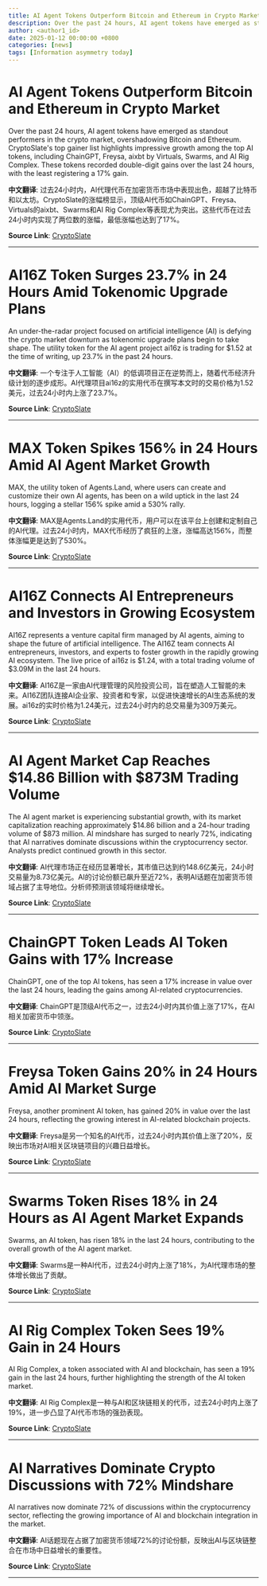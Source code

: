 ```yaml
---
title: AI Agent Tokens Outperform Bitcoin and Ethereum in Crypto Market  
description: Over the past 24 hours, AI agent tokens have emerged as standout performers in the crypto market, overshadowing Bitcoin and Ethereum.  
author: <author1_id>  
date: 2025-01-12 00:00:00 +0800  
categories: [news]  
tags: [Information asymmetry today]  
---
```


# AI Agent Tokens Outperform Bitcoin and Ethereum in Crypto Market  

Over the past 24 hours, AI agent tokens have emerged as standout performers in the crypto market, overshadowing Bitcoin and Ethereum. CryptoSlate's top gainer list highlights impressive growth among the top AI tokens, including ChainGPT, Freysa, aixbt by Virtuals, Swarms, and AI Rig Complex. These tokens recorded double-digit gains over the last 24 hours, with the least registering a 17% gain.  

**中文翻译**: 过去24小时内，AI代理代币在加密货币市场中表现出色，超越了比特币和以太坊。CryptoSlate的涨幅榜显示，顶级AI代币如ChainGPT、Freysa、Virtuals的aixbt、Swarms和AI Rig Complex等表现尤为突出。这些代币在过去24小时内实现了两位数的涨幅，最低涨幅也达到了17%。  

**Source Link**: [CryptoSlate](https://cryptoslate.com)

---

# AI16Z Token Surges 23.7% in 24 Hours Amid Tokenomic Upgrade Plans  

An under-the-radar project focused on artificial intelligence (AI) is defying the crypto market downturn as tokenomic upgrade plans begin to take shape. The utility token for the AI agent project ai16z is trading for $1.52 at the time of writing, up 23.7% in the past 24 hours.  

**中文翻译**: 一个专注于人工智能（AI）的低调项目正在逆势而上，随着代币经济升级计划的逐步成形。AI代理项目ai16z的实用代币在撰写本文时的交易价格为1.52美元，过去24小时内上涨了23.7%。  

**Source Link**: [CryptoSlate](https://cryptoslate.com)

---

# MAX Token Spikes 156% in 24 Hours Amid AI Agent Market Growth  

MAX, the utility token of Agents.Land, where users can create and customize their own AI agents, has been on a wild uptick in the last 24 hours, logging a stellar 156% spike amid a 530% rally.  

**中文翻译**: MAX是Agents.Land的实用代币，用户可以在该平台上创建和定制自己的AI代理。过去24小时内，MAX代币经历了疯狂的上涨，涨幅高达156%，而整体涨幅更是达到了530%。  

**Source Link**: [CryptoSlate](https://cryptoslate.com)

---

# AI16Z Connects AI Entrepreneurs and Investors in Growing Ecosystem  

AI16Z represents a venture capital firm managed by AI agents, aiming to shape the future of artificial intelligence. The AI16Z team connects AI entrepreneurs, investors, and experts to foster growth in the rapidly growing AI ecosystem. The live price of ai16z is $1.24, with a total trading volume of $3.09M in the last 24 hours.  

**中文翻译**: AI16Z是一家由AI代理管理的风险投资公司，旨在塑造人工智能的未来。AI16Z团队连接AI企业家、投资者和专家，以促进快速增长的AI生态系统的发展。ai16z的实时价格为1.24美元，过去24小时内的总交易量为309万美元。  

**Source Link**: [CryptoSlate](https://cryptoslate.com)

---

# AI Agent Market Cap Reaches $14.86 Billion with $873M Trading Volume  

The AI agent market is experiencing substantial growth, with its market capitalization reaching approximately $14.86 billion and a 24-hour trading volume of $873 million. AI mindshare has surged to nearly 72%, indicating that AI narratives dominate discussions within the cryptocurrency sector. Analysts predict continued growth in this sector.  

**中文翻译**: AI代理市场正在经历显著增长，其市值已达到约148.6亿美元，24小时交易量为8.73亿美元。AI的讨论份额已飙升至近72%，表明AI话题在加密货币领域占据了主导地位。分析师预测该领域将继续增长。  

**Source Link**: [CryptoSlate](https://cryptoslate.com)

---

# ChainGPT Token Leads AI Token Gains with 17% Increase  

ChainGPT, one of the top AI tokens, has seen a 17% increase in value over the last 24 hours, leading the gains among AI-related cryptocurrencies.  

**中文翻译**: ChainGPT是顶级AI代币之一，过去24小时内其价值上涨了17%，在AI相关加密货币中领涨。  

**Source Link**: [CryptoSlate](https://cryptoslate.com)

---

# Freysa Token Gains 20% in 24 Hours Amid AI Market Surge  

Freysa, another prominent AI token, has gained 20% in value over the last 24 hours, reflecting the growing interest in AI-related blockchain projects.  

**中文翻译**: Freysa是另一个知名的AI代币，过去24小时内其价值上涨了20%，反映出市场对AI相关区块链项目的兴趣日益增长。  

**Source Link**: [CryptoSlate](https://cryptoslate.com)

---

# Swarms Token Rises 18% in 24 Hours as AI Agent Market Expands  

Swarms, an AI token, has risen 18% in the last 24 hours, contributing to the overall growth of the AI agent market.  

**中文翻译**: Swarms是一种AI代币，过去24小时内上涨了18%，为AI代理市场的整体增长做出了贡献。  

**Source Link**: [CryptoSlate](https://cryptoslate.com)

---

# AI Rig Complex Token Sees 19% Gain in 24 Hours  

AI Rig Complex, a token associated with AI and blockchain, has seen a 19% gain in the last 24 hours, further highlighting the strength of the AI token market.  

**中文翻译**: AI Rig Complex是一种与AI和区块链相关的代币，过去24小时内上涨了19%，进一步凸显了AI代币市场的强劲表现。  

**Source Link**: [CryptoSlate](https://cryptoslate.com)

---

# AI Narratives Dominate Crypto Discussions with 72% Mindshare  

AI narratives now dominate 72% of discussions within the cryptocurrency sector, reflecting the growing importance of AI and blockchain integration in the market.  

**中文翻译**: AI话题现在占据了加密货币领域72%的讨论份额，反映出AI与区块链整合在市场中日益增长的重要性。  

**Source Link**: [CryptoSlate](https://cryptoslate.com)

---